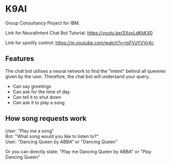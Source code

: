 # K9AI
Group Consultancy Project for IBM.  

Link for NeuralIntent Chat Bot Tutorial:
https://youtu.be/SXsyLdKkKX0  

Link for spotify control:
https://m.youtube.com/watch?v=tsFVzYVVr4c. 


## Features
The chat bot utilises a neural network to find the "intent" behind all quereies given by the user. Therefore, the chat bot will undersand your query.
- Can say greetings
- Can ask for the time of day
- Can tell it to shut down
- Can ask it to play a song

## How song requests work
User: "Play me a song"   
Bot: "What song would you like to listen to?"  
User: "Dancing Queen by ABBA" or "Dancing Queen"

Or you can directly state: "Play me Dancing Queen by ABBA" or "Play Dancing Queen"
